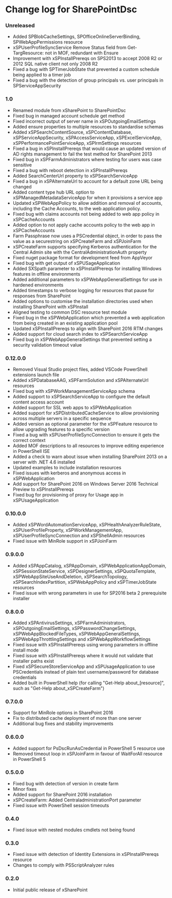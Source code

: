 # Change log for SharePointDsc

### Unreleased

 * Added SPBlobCacheSettings, SPOfficeOnlineServerBinding, SPWebAppPermissions resource
 * xSPUserProfileSyncService Remove Status field from Get-TargResource: not in MOF, redundant with Ensure
 * Improvement with xSPInstallPrereqs on SPS2013 to accept 2008 R2 or 2012 SQL native client not only 2008 R2
 * Fixed a bug with SPTimerJobState that prevented a custom schedule being applied to a timer job
 * Fixed a bug with the detection of group principals vs. user principals in SPServiceAppSecurity

### 1.0

 * Renamed module from xSharePoint to SharePointDsc
 * Fixed bug in managed account schedule get method
 * Fixed incorrect output of server name in xSPOutgoingEmailSettings 
 * Added ensure properties to multiple resources to standardise schemas
 * Added xSPSearchContentSource, xSPContentDatabase, xSPServiceAppSecurity, xSPAccessServiceApp, xSPExcelServiceApp, xSPPerformancePointServiceApp, xSPIrmSettings resources
 * Fixed a bug in xSPInstallPrereqs that would cause an updated version of AD rights management to fail the test method for SharePoint 2013
 * Fixed bug in xSPFarmAdministrators where testing for users was case sensitive
 * Fixed a bug with reboot detection in xSPInstallPrereqs
 * Added SearchCenterUrl property to xSPSearchServiceApp
 * Fixed a bug in xSPAlternateUrl to account for a default zone URL being changed
 * Added content type hub URL option to xSPManagedMetadataServiceApp for when it provisions a service app
 * Updated xSPWebAppPolicy to allow addition and removal of accounts, including the Cache Accounts, to the web application policy.
 * Fixed bug with claims accounts not being added to web app policy in xSPCacheAccounts
 * Added option to not apply cache accounts policy to the web app in xSPCacheAccounts
 * Farm Passphrase now uses a PSCredential object, in order to pass the value as a securestring on xSPCreateFarm and xSPJoinFarm
 * xSPCreateFarm supports specifying Kerberos authentication for the Central Admin site with the CentralAdministrationAuth property
 * Fixed nuget package format for development feed from AppVeyor
 * Fixed bug with get output of xSPUSageApplication
 * Added SXSpath parameter to xSPInstallPrereqs for installing Windows features in offline environments
 * Added additional parameters to xSPWebAppGeneralSettings for use in hardened environments
 * Added timestamps to verbose logging for resources that pause for responses from SharePoint
 * Added options to customise the installation directories used when installing SharePoint with xSPInstall
 * Aligned testing to common DSC resource test module
 * Fixed bug in the xSPWebApplication which prevented a web application from being created in an existing application pool
 * Updated xSPInstallPrereqs to align with SharePoint 2016 RTM changes
 * Added support for cloud search index to xSPSearchServiceApp
 * Fixed bug in xSPWebAppGeneralSettings that prevented setting a security validation timeout value

### 0.12.0.0

 * Removed Visual Studio project files, added VSCode PowerShell extensions launch file
 * Added xSPDatabaseAAG, xSPFarmSolution and xSPAlternateUrl resources
 * Fixed bug with xSPWorkManagementServiceApp schema
 * Added support to xSPSearchServiceApp to configure the default content access account
 * Added support for SSL web apps to xSPWebApplication
 * Added support for xSPDistributedCacheService to allow provisioning across multiple servers in a specific sequence
 * Added version as optional parameter for the xSPFeature resource to allow upgrading features to a specific version
 * Fixed a bug with xSPUserProfileSyncConnection to ensure it gets the correct context 
 * Added MOF descriptions to all resources to improve editing experience in PowerShell ISE
 * Added a check to warn about issue when installing SharePoint 2013 on a server with .NET 4.6 installed
 * Updated examples to include installation resources
 * Fixed issues with kerberos and anonymous access in xSPWebApplication
 * Add support for SharePoint 2016 on Windows Server 2016 Technical Preview to xSPInstallPrereqs
 * Fixed bug for provisioning of proxy for Usage app in xSPUsageApplication

### 0.10.0.0

 * Added xSPWordAutomationServiceApp, xSPHealthAnalyzerRuleState, xSPUserProfileProperty, xSPWorkManagementApp, xSPUserProfileSyncConnection and xSPShellAdmin resources
 * Fixed issue with MinRole support in xSPJoinFarm

### 0.9.0.0

 * Added xSPAppCatalog, xSPAppDomain, xSPWebApplicationAppDomain, xSPSessionStateService, xSPDesignerSettings, xSPQuotaTemplate, xSPWebAppSiteUseAndDeletion, xSPSearchTopology, xSPSearchIndexPartition, xSPWebAppPolicy and xSPTimerJobState resources
 * Fixed issue with wrong parameters in use for SP2016 beta 2 prerequisite installer

### 0.8.0.0

 * Added xSPAntivirusSettings, xSPFarmAdministrators, xSPOutgoingEmailSettings, xSPPasswordChangeSettings, xSPWebAppBlockedFileTypes, xSPWebAppGeneralSettings, xSPWebAppThrottlingSettings and xSPWebAppWorkflowSettings
 * Fixed issue with xSPInstallPrereqs using wrong parameters in offline install mode
 * Fixed issue with xSPInstallPrereqs where it would not validate that installer paths exist
 * Fixed xSPSecureStoreServiceApp and xSPUsageApplication to use PSCredentials instead of plain text username/password for database credentials
 * Added built in PowerShell help (for calling "Get-Help about_[resource]", such as "Get-Help about_xSPCreateFarm")

### 0.7.0.0

 * Support for MinRole options in SharePoint 2016
 * Fix to distributed cache deployment of more than one server
 * Additional bug fixes and stability improvements

### 0.6.0.0

 * Added support for PsDscRunAsCredential in PowerShell 5 resource use
 * Removed timeout loop in xSPJoinFarm in favour of WaitForAll resource in PowerShell 5

### 0.5.0.0

* Fixed bug with detection of version in create farm
* Minor fixes
* Added support for SharePoint 2016 installation
* xSPCreateFarm: Added CentraladministrationPort parameter
* Fixed issue with PowerShell session timeouts

### 0.4.0

* Fixed issue with nested modules cmdlets not being found

### 0.3.0

* Fixed issue with detection of Identity Extensions in xSPInstallPrereqs resource
* Changes to comply with PSScriptAnalyzer rules

### 0.2.0

* Initial public release of xSharePoint
 
